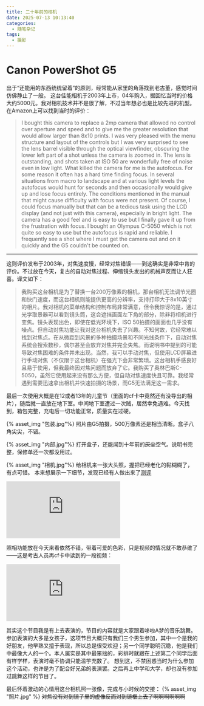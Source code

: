 ```yaml
---
title: 二十年前的相机
date: 2025-07-13 10:13:40
categories:
  - 随笔杂记  
tags:
  - 摄影
---
```

# Canon PowerShot G5

出于“还能用的东西统统留着”的原则，经常能从家里的角落找到老古董，感觉时间仿佛静止了一般。
这台佳能相机于2003年上市，04年购入，据回忆当时的价格大约5000元。我对相机技术并不是很了解，不过当年想必也是比较先进的机型。在Amazon上可以找到当时的评价：

> I bought this camera to replace a 2mp camera that allowed no control over aperture and speed and to give me the greater resolution that would allow larger than 8x10 prints. I was very pleased with the menu structure and layout of the controls but I was very surprised to see the lens barrel visible through the optical viewfinder, obscuring the lower left part of a shot unless the camera is zoomed in. The lens is outstanding, and shots taken at ISO 50 are wonderfully free of noise even in low light. What killed the camera for me is the autofocus. For some reason it often has a hard time finding focus. In several situations from macro to landscape and at various light levels the autofocus would hunt for seconds and then occasionally would give up and lose focus entirely. The conditions mentioned in the manual that might cause difficulty with focus were not present. Of course, I could focus manually but that can be a tedious task using the LCD display (and not just with this camera), especially in bright light. The camera has a good feel and is easy to use but I finally gave it up from the frustration with focus. I bought an Olympus C-5050 which is not quite so easy to use but the autofocus is rapid and reliable. I frequently see a shot where I must get the camera out and on it quickly and the G5 couldn't be counted on.

---

这则评价发布于2003年，对焦速度慢，经常对焦错误——到这确实是非常中肯的评价。不过放在今天，复古的自动对焦过程、伸缩镜头发出的机械声反而让人狂喜。译文如下：

> 我购买这台相机是为了替换一台200万像素的相机，那台相机无法调节光圈和快门速度，而这台相机则能提供更高的分辨率，支持打印大于8x10英寸的相片。我对相机的菜单结构和控制布局非常满意，但令我惊讶的是，通过光学取景器可以看到镜头筒，这会遮挡画面左下角的部分，除非将相机进行变焦。镜头表现出色，即使在低光环境下，ISO 50拍摄的画面也几乎没有噪点。但自动对焦功能让我对这台相机失去了兴趣。不知何故，它经常难以找到对焦点。在从微距到风景的多种拍摄场景和不同光线条件下，自动对焦系统会搜索数秒，偶尔甚至会放弃对焦并完全失焦。而说明书中提到的可能导致对焦困难的条件并未出现。当然，我可以手动对焦，但使用LCD屏幕进行手动对焦（不仅限于这台相机）在强光下会非常繁琐。这台相机手感良好且易于使用，但我最终因对焦问题而放弃了它。我购买了奥林巴斯C-5050，虽然它使用起来没有那么方便，但自动对焦速度快且可靠。我经常遇到需要迅速拿出相机并快速拍摄的场景，而G5无法满足这一需求。

最后一次使用大概是在12或者13年的儿童节（里面的cf卡中竟然还有没导出的相片），随后就一直放在地下室。中间地下室遭过一次贼，居然幸免遇难。今天找到，箱包完整，充电后一切功能正常，质量实在过硬。

{% asset_img "包装.jpg"%}
照片由G5拍摄，500万像素还是相当清晰。盒子八角尖尖，不错。

{% asset_img "内部.jpg"%}
打开盒子，还能闻到十年前的~~灰尘~~空气。说明书完整，保修单还一次都没用过。

{% asset_img "相机.jpg"%}
给相机来一张大头照，握把已经老化的黏糊糊了，有点可惜。
本来想展示一下细节，发现已经有人做出来了[测评](https://www.bilibili.com/video/BV1He4y1h7Ee/?spm_id_from=333.337.search-card.all.click&vd_source=afec0ec631ec084a74fcdd3c2f49a6ab)

<iframe src="https://player.bilibili.com/player.html?isOutside=true&aid=560256914&bvid=BV1He4y1h7Ee&cid=826868209&p=1" scrolling="no" border="0" frameborder="no" framespacing="0" allowfullscreen="true" autoplay=false></iframe>

照相功能放在今天来看依然不错，带着可爱的色彩，只是视频的情况就不敢恭维了——这是考古人员再cf卡中读到的一段视频：

<iframe src="https://player.bilibili.com/player.html?isOutside=true&aid=114846385315535&bvid=BV1hUuPzBE2Q&cid=31019304770&p=1" scrolling="no" border="0" frameborder="no" framespacing="0" allowfullscreen="true" autoplay=false></iframe>

其实这个节目我是有上去表演的，节目的内容就是大家跟着哆啦A梦的音乐跳舞。参加表演的大多是女孩子，这项节目大概只有我们三个男生参加，其中一个是我的好朋友，他早熟又擅于表现，所以总是很受欢迎；另一个同学聪明沉稳，他是我们中最像大人的一个。本人属实是其中最笨拙的，彩排时就跟在上述第二个同学后面有样学样，表演时毫不协调只能滥竽充数了。
想到这，不禁困惑当时为什么参加这个活动，也许是为了配合好兄弟的表演罢。之后再上中学和大学，却也没有参加过跳舞这样的节目了。

最后怀着激动的心情用这台相机照一张像，完成与小时候的交接：
{% asset_img "照片.jpg" %}
~~对焦没有对到镜子里的虚像反而对到镜框上去了啊啊啊啊啊啊~~
